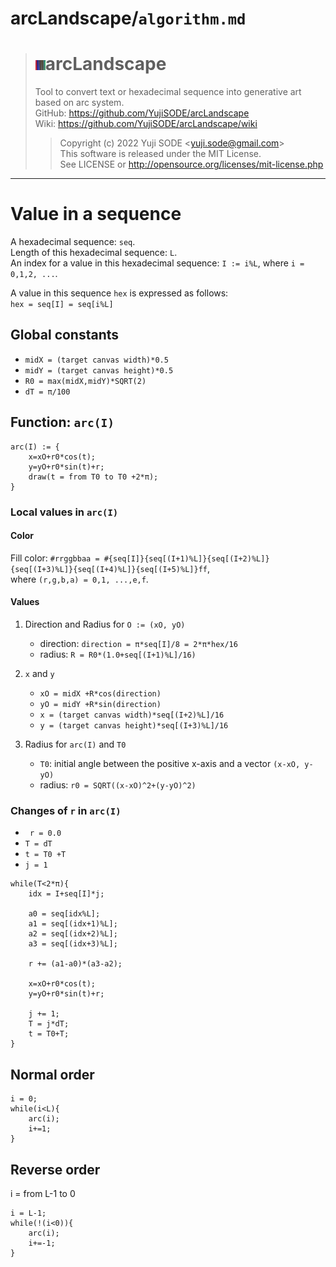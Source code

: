 # arcLandscape/`algorithm.md`
># ![arcLandscape_js_20220312_txt_16X16](arcLandscape_js_20220312_txt_16X16.png)arcLandscape
>Tool to convert text or hexadecimal sequence into generative art based on arc system.  
>GitHub: https://github.com/YujiSODE/arcLandscape  
>Wiki: https://github.com/YujiSODE/arcLandscape/wiki  
>>Copyright (c) 2022 Yuji SODE \<yuji.sode@gmail.com\>  
>>This software is released under the MIT License.  
>>See LICENSE or http://opensource.org/licenses/mit-license.php  
______

# Value in a sequence
A hexadecimal sequence: `seq`.  
Length of this hexadecimal sequence: `L`.  
An index for a value in this hexadecimal sequence: `I := i%L`, where `i = 0,1,2, ...`.  

A value in this sequence `hex` is expressed as follows:  
`hex = seq[I] = seq[i%L]`

## Global constants
- `midX = (target canvas width)*0.5`
- `midY = (target canvas height)*0.5`
- `R0 = max(midX,midY)*SQRT(2)`
- `dT = π/100`

## Function: `arc(I)`
```
arc(I) := {
	x=xO+r0*cos(t);
	y=yO+r0*sin(t)+r;
	draw(t = from T0 to T0 +2*π);
}
```

### Local values in `arc(I)`
#### Color
Fill color: `#rrggbbaa = #{seq[I]}{seq[(I+1)%L]}{seq[(I+2)%L]}{seq[(I+3)%L]}{seq[(I+4)%L]}{seq[(I+5)%L]}ff`,  
where `(r,g,b,a) = 0,1, ...,e,f`.

#### Values

1. Direction and Radius for `O := (xO, yO)`
   - direction: `direction = π*seq[I]/8 = 2*π*hex/16`
   - radius: `R = R0*(1.0+seq[(I+1)%L]/16)`

2. `x` and `y`
   - `xO = midX +R*cos(direction)`
   - `yO = midY +R*sin(direction)`
   - `x = (target canvas width)*seq[(I+2)%L]/16`
   - `y = (target canvas height)*seq[(I+3)%L]/16`

3. Radius for `arc(I)` and `T0`
   - `T0`: initial angle between the positive x-axis and a vector `(x-xO, y-yO)`
   - radius: `r0 = SQRT((x-xO)^2+(y-yO)^2)`

### Changes of `r` in `arc(I)`
- ` r = 0.0`
- `T = dT`
- `t = T0 +T`
- `j = 1`
```
while(T<2*π){
	idx = I+seq[I]*j;

	a0 = seq[idx%L];
	a1 = seq[(idx+1)%L];
	a2 = seq[(idx+2)%L];
	a3 = seq[(idx+3)%L];

	r += (a1-a0)*(a3-a2);

	x=xO+r0*cos(t);
	y=yO+r0*sin(t)+r;

	j += 1;
	T = j*dT;
	t = T0+T;
}
```

## Normal order
```
i = 0;
while(i<L){
	arc(i);
	i+=1;
}
```

## Reverse order
i = from L-1 to 0
```
i = L-1;
while(!(i<0)){
	arc(i);
	i+=-1;
}
```
